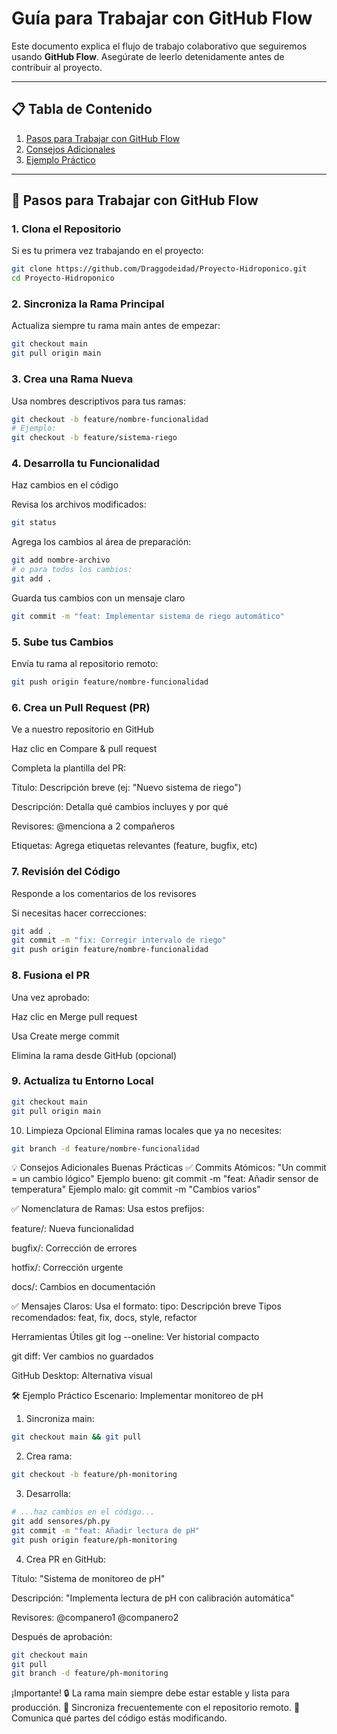 # Guía para Trabajar con GitHub Flow

Este documento explica el flujo de trabajo colaborativo que seguiremos usando **GitHub Flow**. Asegúrate de leerlo detenidamente antes de contribuir al proyecto.

---

## 📋 Tabla de Contenido

1. [Pasos para Trabajar con GitHub Flow](#-pasos-para-trabajar-con-github-flow)
2. [Consejos Adicionales](#-consejos-adicionales)
3. [Ejemplo Práctico](#-ejemplo-práctico)

---

## 🔄 Pasos para Trabajar con GitHub Flow

### 1. Clona el Repositorio

Si es tu primera vez trabajando en el proyecto:

```bash
git clone https://github.com/Draggodeidad/Proyecto-Hidroponico.git
cd Proyecto-Hidroponico
```


### 2. Sincroniza la Rama Principal

Actualiza siempre tu rama main antes de empezar:

```bash
git checkout main
git pull origin main
```

### 3. Crea una Rama Nueva

Usa nombres descriptivos para tus ramas:

```bash
git checkout -b feature/nombre-funcionalidad
# Ejemplo:
git checkout -b feature/sistema-riego
```

### 4. Desarrolla tu Funcionalidad

Haz cambios en el código

Revisa los archivos modificados:

```bash
git status
```

Agrega los cambios al área de preparación:

```bash
git add nombre-archivo
# o para todos los cambios:
git add .
```

Guarda tus cambios con un mensaje claro

```bash
git commit -m "feat: Implementar sistema de riego automático"
```

### 5. Sube tus Cambios

Envía tu rama al repositorio remoto:

```bash
git push origin feature/nombre-funcionalidad
```

### 6. Crea un Pull Request (PR)

Ve a nuestro repositorio en GitHub

Haz clic en Compare & pull request

Completa la plantilla del PR:

Título: Descripción breve (ej: "Nuevo sistema de riego")

Descripción: Detalla qué cambios incluyes y por qué

Revisores: @menciona a 2 compañeros

Etiquetas: Agrega etiquetas relevantes (feature, bugfix, etc)

### 7. Revisión del Código

Responde a los comentarios de los revisores

Si necesitas hacer correcciones:

```bash
git add .
git commit -m "fix: Corregir intervalo de riego"
git push origin feature/nombre-funcionalidad
```

### 8. Fusiona el PR

Una vez aprobado:

Haz clic en Merge pull request

Usa Create merge commit

Elimina la rama desde GitHub (opcional)

### 9. Actualiza tu Entorno Local

```bash
git checkout main
git pull origin main
```

10. Limpieza Opcional
    Elimina ramas locales que ya no necesites:

```bash
git branch -d feature/nombre-funcionalidad
```

💡 Consejos Adicionales
Buenas Prácticas
✅ Commits Atómicos:
"Un commit = un cambio lógico"
Ejemplo bueno:
git commit -m "feat: Añadir sensor de temperatura"
Ejemplo malo:
git commit -m "Cambios varios"

✅ Nomenclatura de Ramas:
Usa estos prefijos:

feature/: Nueva funcionalidad

bugfix/: Corrección de errores

hotfix/: Corrección urgente

docs/: Cambios en documentación

✅ Mensajes Claros:
Usa el formato:
tipo: Descripción breve
Tipos recomendados:
feat, fix, docs, style, refactor

Herramientas Útiles
git log --oneline: Ver historial compacto

git diff: Ver cambios no guardados

GitHub Desktop: Alternativa visual

🛠 Ejemplo Práctico
Escenario: Implementar monitoreo de pH

1. Sincroniza main:

```bash
git checkout main && git pull
```

2. Crea rama:

```bash
git checkout -b feature/ph-monitoring
```

3. Desarrolla:

```bash
# ...haz cambios en el código...
git add sensores/ph.py
git commit -m "feat: Añadir lectura de pH"
git push origin feature/ph-monitoring
```

4. Crea PR en GitHub:

Título: "Sistema de monitoreo de pH"

Descripción: "Implementa lectura de pH con calibración automática"

Revisores: @companero1 @companero2

Después de aprobación:

```bash
git checkout main
git pull
git branch -d feature/ph-monitoring
```

¡Importante!
🔒 La rama main siempre debe estar estable y lista para producción.
🔄 Sincroniza frecuentemente con el repositorio remoto.
💬 Comunica qué partes del código estás modificando.
